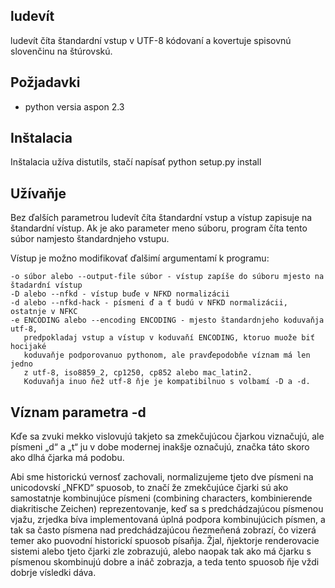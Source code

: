 ludevít
-------

ludevít číta štandardní vstup v UTF-8 kódovaní a kovertuje spisovnú slovenčinu
na štúrovskú.

Požjadavki
----------
* python versia aspon 2.3

Inštalacia
----------
Inštalacia užíva distutils, stačí napísať
python setup.py install

Užívaňje
--------
Bez ďalších parametrou ludevít číta štandardní vstup a vístup
zapisuje na štandardní vístup.
Ak je ako parameter meno súboru, program číta tento súbor namjesto
štandardnjeho vstupu.

Vístup je možno modifikovať ďalšimí argumentamí k programu:

    -o súbor alebo --output-file súbor - vístup zapíše do súboru mjesto na štadardní vístup
    -D alebo --nfkd - vístup buďe v NFKD normalizácii
    -d alebo --nfkd-hack - písmeni ď a ť budú v NFKD normalizácii, ostatnje v NFKC
    -e ENCODING alebo --encoding ENCODING - mjesto štandardnjeho koduvaňja utf-8,
       predpokladaj vstup a vístup v koduvaňí ENCODING, ktoruo muože biť hocijaké
       koduvaňje podporovanuo pythonom, ale pravďepodobňe víznam má len jedno
       z utf-8, iso8859_2, cp1250, cp852 alebo mac_latin2. 
       Koduvaňja inuo ňež utf-8 ňje je kompatibilnuo s volbamí -D a -d.

Víznam parametra -d
-------------------
Kďe sa zvuki mekko vislovujú takjeto sa zmekčujúcou čjarkou viznačujú, ale
písmeni „d“ a „t“ ju v dobe modernej inakšje označujú, značka táto skoro ako
dlhá čjarka má podobu. 

Abi sme historickú vernosť zachovali, normalizujeme tjeto dve písmeni na
unicodovskí „NFKD“ spuosob, to značí že zmekčujúce čjarki sú ako samostatnje
kombinujúce písmeni (combining characters, kombinierende diakritische Zeichen)
reprezentovanje, keď sa s predchádzajúcou písmenou vjažu, zrjedka bíva
implementovaná úplná podpora kombinujúcich písmen, a tak sa často písmena nad
predchádzajúcou ňezmeňená zobrazí, čo vizerá temer ako puovodní historickí
spuosob písaňja. Žjal, ňjektorje renderovacie sistemi alebo tjeto čjarki zle
zobrazujú, alebo naopak tak ako má čjarku s písmenou skombinujú dobre a ináč
zobrazja, a teda tento spuosob ňje vždi dobrje vísledki dáva.
